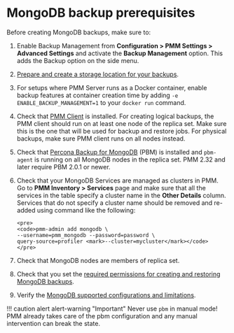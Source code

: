 # MongoDB backup prerequisites

Before creating MongoDB backups, make sure to:

1. Enable Backup Management from <i class="uil uil-cog"></i> **Configuration > PMM Settings > Advanced Settings** and activate the **Backup Management** option. This adds the <i class="uil uil-history"></i> Backup option on the side menu.
2. [Prepare and create a storage location for your backups](../../get-started/backup/prepare_storage_location.md).
3. For setups where PMM Server runs as a Docker container, enable backup features at container creation time by adding `-e ENABLE_BACKUP_MANAGEMENT=1` to your `docker run` command.
4. Check that [PMM Client](../../setting-up/client/index.md) is installed. For creating logical backups, the PMM client should run on at least one node of the replica set. Make sure this is the one that will be used for backup and restore jobs. For physical backups, make sure PMM client runs on all nodes instead.  
5. Check that [Percona Backup for MongoDB](https://docs.percona.com/percona-backup-mongodb/index.html) (PBM) is installed and `pbm-agent` is running on all MongoDB nodes in the replica set. PMM 2.32 and later require PBM 2.0.1 or newer.
6. Check that your MongoDB Services are managed as clusters in PMM. Go to **PMM Inventory > Services** page and make sure that all the services in the table specify a cluster name in the **Other Details** column. Services that do not specify a cluster name should be removed and re-added using command like the following:

       <pre>
       <code>pmm-admin add mongodb \
       --username=pmm_mongodb --password=password \
       query-source=profiler <mark>--cluster=mycluster</mark></code>
       </pre>
7. Check that MongoDB nodes are members of replica set.
8. Check that you set the [required permissions for creating and restoring MongoDB backups](../../setting-up/client/mongodb.md#create-pmm-account-and-set-permissions).
9. Verify the [MongoDB supported configurations and limitations](../../get-started/backup/mongodb_limitations.md).
   

!!! caution alert alert-warning "Important"
       Never use `pbm`  in manual mode! PMM already takes care of the pbm configuration and any manual intervention can break the state.
